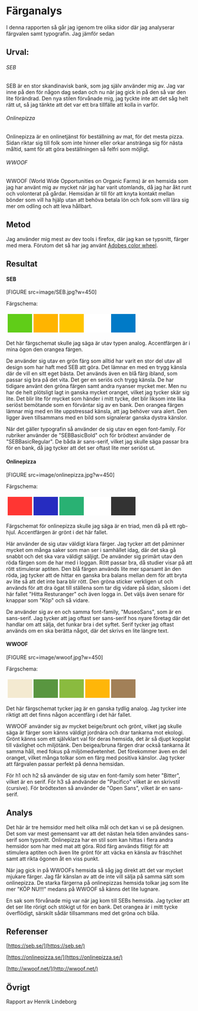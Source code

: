---
---
Färganalys
=========================

I denna rapporten så går jag igenom tre olika sidor där jag analyserar färgvalen samt typografin. Jag jämför sedan


Urval:
--------

###### SEB


SEB är en stor skandinavisk bank, som jag själv använder mig av. Jag var inne på den för någon dag sedan och nu när jag gick in på den så var den lite förändrad. Den nya stilen förvånade mig, jag tyckte inte att det såg helt rätt ut, så jag tänkte att det var ett bra tillfälle att kolla in varför.

###### Onlinepizza


Onlinepizza är en onlinetjänst för beställning av mat, för det mesta pizza. Sidan riktar sig till folk som inte hinner eller orkar anstränga sig för nästa måltid, samt för att göra beställningen så felfri som möjligt.

###### WWOOF


WWOOF (World Wide Opportunities on Organic Farms) är en hemsida som jag har använt mig av mycket när jag har varit utomlands, då jag har åkt runt och volonterat på gårdar. Hemsidan är till för att knyta kontakt mellan bönder som vill ha hjälp utan att behöva betala lön och folk som vill lära sig mer om odling och att leva hållbart.


Metod
-------

Jag använder mig mest av dev tools i firefox, där jag kan se typsnitt, färger med mera. Förutom det så har jag använt [Adobes color wheel](https://color.adobe.com/sv/create/color-wheel/).

Resultat
----------

#### SEB

[FIGURE src=image/SEB.jpg?w=450]

Färgschema:
<table style="border-spacing: 4px; border-collapse: separate">
<tr>
<td style="height: 50px; width: 50px; background-color: #60cd18">
<td style="height: 50px; width: 50px; background-color: #ffb400">
<td style="height: 50px; width: 50px; background-color: #ffc500">
<td style="height: 50px; width: 50px; background-color: #fff">
<td style="height: 50px; width: 50px; background-color: #007ac7">
</tr>
</table>

Det här färgschemat skulle jag säga är utav typen analog. Accentfärgen är i mina ögon den orangea färgen.

De använder sig utav en grön färg som alltid har varit en stor del utav all design som har haft med SEB att göra. Det lämnar en med en trygg känsla där de vill en sitt eget bästa. Det används även en blå färg ibland, som passar sig bra på det vita. Det ger en seriös och trygg känsla. De har tidigare använt den gröna färgen samt andra nyanser mycket mer. Men nu har de helt plötsligt lagt in ganska mycket oranget, vilket jag tycker skär sig lite. Det blir lite för mycket som händer i mitt tycke, det blir liksom inte lika seriöst bemötande som en förväntar sig av en bank. Den orangea färgen lämnar mig med en lite uppstressad känsla, att jag behöver vara alert. Den ligger även tillsammans med en bild som signalerar ganska dystra känslor.

När det gäller typografin så använder de sig utav en egen font-family. För rubriker använder de "SEBBasicBold" och för brödtext använder de "SEBBasicRegular". De båda är sans-serif, vilket jag skulle säga passar bra för en bank, då jag tycker att det ser oftast lite mer seriöst ut.

#### Onlinepizza

[FIGURE src=image/onlinepizza.jpg?w=450]

Färgschema:
<table style="border-spacing: 4px; border-collapse: separate">
<tr>
<td style="height: 50px; width: 50px; background-color: #ff3633">
<td style="height: 50px; width: 50px; background-color: #262cc0">
<td style="height: 50px; width: 50px; background-color: #29b173">
<td style="height: 50px; width: 50px; background-color: #fff">
<td style="height: 50px; width: 50px; background-color: #333">
</tr>
</table>

Färgschemat för onlinepizza skulle jag säga är en triad, men då på ett rgb-hjul. Accentfärgen är grönt i det här fallet.

Här använder de sig utav väldigt klara färger. Jag tycker att det påminner mycket om många saker som man ser i samhället idag, där det ska gå snabbt och det ska vara väldigt säljigt. De använder sig primärt utav den röda färgen som de har med i loggan. Rött passar bra, då studier visar på att rött stimulerar aptiten. Den blå färgen används lite mer sparsamt än den röda, jag tycker att de hittar en ganska bra balans mellan dem för att bryta av lite så att det inte bara blir rött. Den gröna sticker verkligen ut och används för att dra ögat till ställena som tar dig vidare på sidan, såsom i det här fallet "Hitta Resturanger" och även logga in. Det väljs även senare för knappar som "Köp" och så vidare.

De använder sig av en och samma font-family, "MuseoSans", som är en sans-serif. Jag tycker att jag oftast ser sans-serif hos nyare företag där det handlar om att sälja, det funkar bra i det syftet. Serif tycker jag oftast används om en ska berätta något, där det skrivs en lite längre text.

#### WWOOF

[FIGURE src=image/wwoof.jpg?w=450]

Färgschema:
<table style="border-spacing: 4px; border-collapse: separate">
<tr>
<td style="height: 50px; width: 50px; background-color: #f4ead1">
<td style="height: 50px; width: 50px; background-color: #599640">
<td style="height: 50px; width: 50px; background-color: #8abb3f">
<td style="height: 50px; width: 50px; background-color: #ffb609">
<td style="height: 50px; width: 50px; background-color: #a28058">
</tr>
</table>

Det här färgschemat tycker jag är en ganska tydlig analog. Jag tycker inte riktigt att det finns någon accentfärg i det här fallet.

WWOOF använder sig av mycket beige/brunt och grönt, vilket jag skulle säga är färger som känns väldigt jordnära och drar tankarna mot ekologi. Grönt känns som ett självklart val för deras hemsida, det är så djupt kopplat till växlighet och miljötänk. Den beigea/bruna färgen drar också tankarna åt samma håll, med fokus på miljömedvetenhet. Det förekommer även en del oranget, vilket många tolkar som en färg med positiva känslor. Jag tycker att färgvalen passar perfekt på denna hemsidan.

För h1 och h2 så använder de sig utav en font-family som heter "Bitter", vilket är en serif. För h3 så andvänder de "Pacifico" vilket är en skrivstil (cursive). För brödtexten så använder de "Open Sans", vilket är en sans-serif.

Analys
--------

Det här är tre hemsidor med helt olika mål och det kan vi se på designen. Det som var mest gemensamt var att det nästan hela tiden användes sans-serif som typsnitt. Onlinepizza har en stil som kan hittas i flera andra hemsidor som har med mat att göra. Röd färg används flitigt för att stimulera aptiten och även lite grönt för att väcka en känsla av fräschhet samt att rikta ögonen åt en viss punkt.

När jag gick in på WWOOFs hemsida så såg jag direkt att det var mycket mjukare färger. Jag får känslan av att de inte vill sälja på samma sätt som onlinepizza. De starka färgerna på onlinepizzas hemsida tolkar jag som lite mer "KÖP NU!!!" medans på WWOOF så känns det lite lugnare.

En sak som förvånade mig var när jag kom till SEBs hemsida. Jag tycker att det ser lite rörigt och stökigt ut för en bank. Det orangea är i mitt tycke överflödigt, särskilt sådär tillsammans med det gröna och blåa.

Referenser
-----------

[https://seb.se/](https://seb.se/)

[https://onlinepizza.se/](https://onlinepizza.se/)

[http://wwoof.net/](http://wwoof.net/)


Övrigt
--------

Rapport av Henrik Lindeborg
